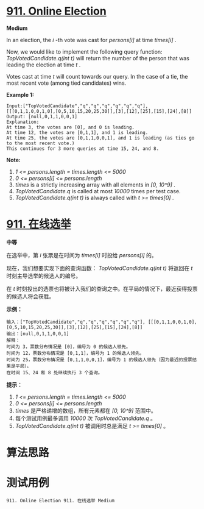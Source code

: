 # [911. Online Election][enTitle]

**Medium**

In an election, the  *i* -th vote was cast for  *persons[i]*  at time  *times[i]* .

Now, we would like to implement the following query function:  *TopVotedCandidate.q(int t)*  will return the number of the person that was leading the election at time  *t* .

Votes cast at time  *t*  will count towards our query. In the case of a tie, the most recent vote (among tied candidates) wins.




**Example 1:** 

```
Input:["TopVotedCandidate","q","q","q","q","q","q"], [[[0,1,1,0,0,1,0],[0,5,10,15,20,25,30]],[3],[12],[25],[15],[24],[8]]
Output: [null,0,1,1,0,0,1]
Explanation: 
At time 3, the votes are [0], and 0 is leading.
At time 12, the votes are [0,1,1], and 1 is leading.
At time 25, the votes are [0,1,1,0,0,1], and 1 is leading (as ties go to the most recent vote.)
This continues for 3 more queries at time 15, 24, and 8.
```



**Note:** 

1.  *1 <= persons.length = times.length <= 5000*  
2.  *0 <= persons[i] <= persons.length*  
3.  *times*  is a strictly increasing array with all elements in  *[0, 10^9]* . 
4.  *TopVotedCandidate.q*  is called at most  *10000*  times per test case. 
5.  *TopVotedCandidate.q(int t)*  is always called with  *t >= times[0]* .




# [911. 在线选举][cnTitle]

**中等**

在选举中，第  *i*  张票是在时间为  *times[i]*  时投给  *persons[i]*  的。

现在，我们想要实现下面的查询函数：  *TopVotedCandidate.q(int t)*  将返回在  *t*  时刻主导选举的候选人的编号。

在  *t*  时刻投出的选票也将被计入我们的查询之中。在平局的情况下，最近获得投票的候选人将会获胜。

**示例：** 

```
输入：["TopVotedCandidate","q","q","q","q","q","q"], [[[0,1,1,0,0,1,0],[0,5,10,15,20,25,30]],[3],[12],[25],[15],[24],[8]]
输出：[null,0,1,1,0,0,1]
解释：
时间为 3，票数分布情况是 [0]，编号为 0 的候选人领先。
时间为 12，票数分布情况是 [0,1,1]，编号为 1 的候选人领先。
时间为 25，票数分布情况是 [0,1,1,0,0,1]，编号为 1 的候选人领先（因为最近的投票结果是平局）。
在时间 15、24 和 8 处继续执行 3 个查询。

```



**提示：** 

1.  *1 <= persons.length = times.length <= 5000*  
2.  *0 <= persons[i] <= persons.length*  
3.  *times*  是严格递增的数组，所有元素都在  *[0, 10^9]*  范围中。 
4. 每个测试用例最多调用  *10000*  次  *TopVotedCandidate.q* 。 
5.  *TopVotedCandidate.q(int t)*  被调用时总是满足  *t >= times[0]* 。




# 算法思路

# 测试用例
```
911. Online Election 911. 在线选举 Medium
```

[enTitle]: https://leetcode.com/problems/online-election/
[cnTitle]: https://leetcode-cn.com/problems/online-election/
